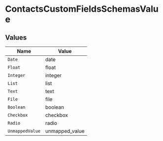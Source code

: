 # ContactsCustomFieldsSchemasValue


## Values

| Name            | Value           |
| --------------- | --------------- |
| `Date`          | date            |
| `Float`         | float           |
| `Integer`       | integer         |
| `List`          | list            |
| `Text`          | text            |
| `File`          | file            |
| `Boolean`       | boolean         |
| `Checkbox`      | checkbox        |
| `Radio`         | radio           |
| `UnmappedValue` | unmapped_value  |
